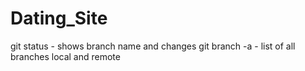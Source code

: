 # Dating_Site
git status  - shows branch name and changes
git branch -a  - list of all branches local and remote
